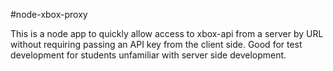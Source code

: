 #node-xbox-proxy

This is a node app to quickly allow access to xbox-api from a server by URL without requiring passing an API key from the client side. Good for test development for students unfamiliar with server side development.
